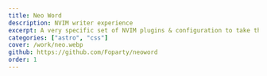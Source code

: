 ```yaml
---
title: Neo Word
description: NVIM writer experience
excerpt: A very specific set of NVIM plugins & configuration to take the writing experience to the next level
categories: ["astro", "css"]
cover: /work/neo.webp
github: https://github.com/Foparty/neoword
order: 1
---
```

